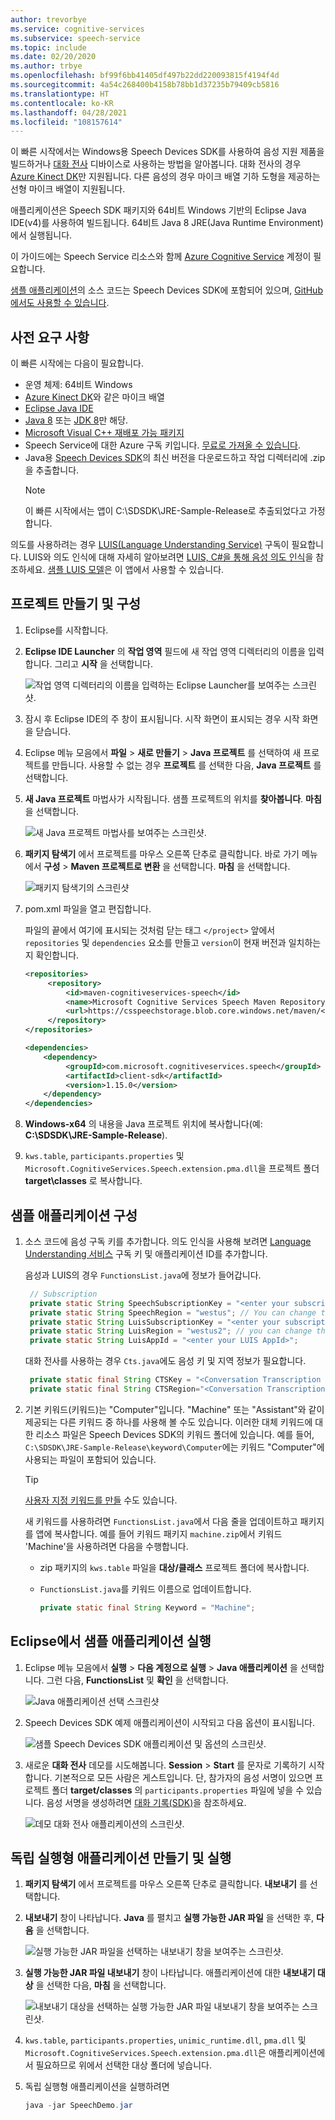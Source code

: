 ```yaml
---
author: trevorbye
ms.service: cognitive-services
ms.subservice: speech-service
ms.topic: include
ms.date: 02/20/2020
ms.author: trbye
ms.openlocfilehash: bf99f6bb41405df497b22dd220093815f4194f4d
ms.sourcegitcommit: 4a54c268400b4158b78bb1d37235b79409cb5816
ms.translationtype: HT
ms.contentlocale: ko-KR
ms.lasthandoff: 04/28/2021
ms.locfileid: "108157614"
---
```

이 빠른 시작에서는 Windows용 Speech Devices SDK를 사용하여 음성 지원 제품을 빌드하거나 [대화 전사](../conversation-transcription.md) 디바이스로 사용하는 방법을 알아봅니다. 대화 전사의 경우 [Azure Kinect DK](https://azure.microsoft.com/services/kinect-dk/)만 지원됩니다. 다른 음성의 경우 마이크 배열 기하 도형을 제공하는 선형 마이크 배열이 지원됩니다.

애플리케이션은 Speech SDK 패키지와 64비트 Windows 기반의 Eclipse Java IDE(v4)를 사용하여 빌드됩니다. 64비트 Java 8 JRE(Java Runtime Environment)에서 실행됩니다.

이 가이드에는 Speech Service 리소스와 함께 [Azure Cognitive Service](../overview.md#try-the-speech-service-for-free) 계정이 필요합니다.

[샘플 애플리케이션](https://aka.ms/sdsdk-download-JRE)의 소스 코드는 Speech Devices SDK에 포함되어 있으며, [GitHub에서도 사용할 수 있습니다](https://github.com/Azure-Samples/Cognitive-Services-Speech-Devices-SDK).

## <a name="prerequisites"></a>사전 요구 사항

이 빠른 시작에는 다음이 필요합니다.

* 운영 체제: 64비트 Windows
* [Azure Kinect DK](https://azure.microsoft.com/services/kinect-dk/)와 같은 마이크 배열
* [Eclipse Java IDE](https://www.eclipse.org/downloads/)
* [Java 8](https://www.oracle.com/technetwork/java/javase/downloads/jre8-downloads-2133155.html) 또는 [JDK 8](https://www.oracle.com/technetwork/java/javase/downloads/index.html)만 해당.
* [Microsoft Visual C++ 재배포 가능 패키지](https://support.microsoft.com/help/2977003/the-latest-supported-visual-c-downloads)
* Speech Service에 대한 Azure 구독 키입니다. [무료로 가져올 수 있습니다](../overview.md#try-the-speech-service-for-free).
* Java용 [Speech Devices SDK](https://aka.ms/sdsdk-download-JRE)의 최신 버전을 다운로드하고 작업 디렉터리에 .zip을 추출합니다.
   > [!NOTE]
   > 이 빠른 시작에서는 앱이 C:\SDSDK\JRE-Sample-Release로 추출되었다고 가정합니다.

의도를 사용하려는 경우 [LUIS(Language Understanding Service)](../../luis/luis-how-to-azure-subscription.md) 구독이 필요합니다. LUIS와 의도 인식에 대해 자세히 알아보려면 [LUIS, C#을 통해 음성 의도 인식](../how-to-recognize-intents-from-speech-csharp.md)을 참조하세요. [샘플 LUIS 모델](https://aka.ms/sdsdk-luis)은 이 앱에서 사용할 수 있습니다.

## <a name="create-and-configure-the-project"></a>프로젝트 만들기 및 구성

1. Eclipse를 시작합니다.

1. **Eclipse IDE Launcher** 의 **작업 영역** 필드에 새 작업 영역 디렉터리의 이름을 입력합니다. 그리고 **시작** 을 선택합니다.

   ![작업 영역 디렉터리의 이름을 입력하는 Eclipse Launcher를 보여주는 스크린샷.](../media/speech-devices-sdk/eclipse-launcher.png)

1. 잠시 후 Eclipse IDE의 주 창이 표시됩니다. 시작 화면이 표시되는 경우 시작 화면을 닫습니다.

1. Eclipse 메뉴 모음에서 **파일** > **새로 만들기** > **Java 프로젝트** 를 선택하여 새 프로젝트를 만듭니다. 사용할 수 없는 경우 **프로젝트** 를 선택한 다음, **Java 프로젝트** 를 선택합니다.

1. **새 Java 프로젝트** 마법사가 시작됩니다. 샘플 프로젝트의 위치를 **찾아봅니다**. **마침** 을 선택합니다.

   ![새 Java 프로젝트 마법사를 보여주는 스크린샷.](../media/speech-devices-sdk/eclipse-new-java-project.png)

1. **패키지 탐색기** 에서 프로젝트를 마우스 오른쪽 단추로 클릭합니다. 바로 가기 메뉴에서 **구성** > **Maven 프로젝트로 변환** 을 선택합니다. **마침** 을 선택합니다.

   ![패키지 탐색기의 스크린샷](../media/speech-devices-sdk/eclipse-convert-to-maven.png)

1. pom.xml 파일을 열고 편집합니다.

    파일의 끝에서 여기에 표시되는 것처럼 닫는 태그 `</project>` 앞에서 `repositories` 및 `dependencies` 요소를 만들고 `version`이 현재 버전과 일치하는지 확인합니다.
    ```xml
    <repositories>
         <repository>
             <id>maven-cognitiveservices-speech</id>
             <name>Microsoft Cognitive Services Speech Maven Repository</name>
             <url>https://csspeechstorage.blob.core.windows.net/maven/</url>
         </repository>
    </repositories>
 
    <dependencies>
        <dependency>
             <groupId>com.microsoft.cognitiveservices.speech</groupId>
             <artifactId>client-sdk</artifactId>
             <version>1.15.0</version>
        </dependency>
    </dependencies>
   ```

1. **Windows-x64** 의 내용을 Java 프로젝트 위치에 복사합니다(예: **C:\SDSDK\JRE-Sample-Release**).

1. `kws.table`, `participants.properties` 및 `Microsoft.CognitiveServices.Speech.extension.pma.dll`을 프로젝트 폴더 **target\classes** 로 복사합니다.

## <a name="configure-the-sample-application"></a>샘플 애플리케이션 구성

1. 소스 코드에 음성 구독 키를 추가합니다. 의도 인식을 사용해 보려면 [Language Understanding 서비스](https://azure.microsoft.com/services/cognitive-services/language-understanding-intelligent-service/) 구독 키 및 애플리케이션 ID를 추가합니다.

   음성과 LUIS의 경우 `FunctionsList.java`에 정보가 들어갑니다.

   ```java
    // Subscription
    private static String SpeechSubscriptionKey = "<enter your subscription info here>";
    private static String SpeechRegion = "westus"; // You can change this if your speech region is different.
    private static String LuisSubscriptionKey = "<enter your subscription info here>";
    private static String LuisRegion = "westus2"; // you can change this, if you want to test the intent, and your LUIS region is different.
    private static String LuisAppId = "<enter your LUIS AppId>";
   ```

   대화 전사를 사용하는 경우 `Cts.java`에도 음성 키 및 지역 정보가 필요합니다.

   ```java
    private static final String CTSKey = "<Conversation Transcription Service Key>";
    private static final String CTSRegion="<Conversation Transcription Service Region>";// Region may be "centralus" or "eastasia"
   ```

1. 기본 키워드(키워드)는 "Computer"입니다. "Machine" 또는 "Assistant"와 같이 제공되는 다른 키워드 중 하나를 사용해 볼 수도 있습니다. 이러한 대체 키워드에 대한 리소스 파일은 Speech Devices SDK의 키워드 폴더에 있습니다. 예를 들어, `C:\SDSDK\JRE-Sample-Release\keyword\Computer`에는 키워드 "Computer"에 사용되는 파일이 포함되어 있습니다.

    > [!TIP]
    > [사용자 지정 키워드를 만들](../custom-keyword-basics.md) 수도 있습니다.

    새 키워드를 사용하려면 `FunctionsList.java`에서 다음 줄을 업데이트하고 패키지를 앱에 복사합니다. 예를 들어 키워드 패키지 `machine.zip`에서 키워드 'Machine'을 사용하려면 다음을 수행합니다.

   * zip 패키지의 `kws.table` 파일을 **대상/클래스** 프로젝트 폴더에 복사합니다.
   * `FunctionsList.java`를 키워드 이름으로 업데이트합니다.

     ```java
     private static final String Keyword = "Machine";
     ```

## <a name="run-the-sample-application-from-eclipse"></a>Eclipse에서 샘플 애플리케이션 실행

1. Eclipse 메뉴 모음에서 **실행** > **다음 계정으로 실행** > **Java 애플리케이션** 을 선택합니다. 그런 다음, **FunctionsList** 및 **확인** 을 선택합니다.

   ![Java 애플리케이션 선택 스크린샷](../media/speech-devices-sdk/eclipse-run-sample.png)

1. Speech Devices SDK 예제 애플리케이션이 시작되고 다음 옵션이 표시됩니다.

   ![샘플 Speech Devices SDK 애플리케이션 및 옵션의 스크린샷.](../media/speech-devices-sdk/java-sample-app-windows.png)

1. 새로운 **대화 전사** 데모를 시도해봅니다. **Session** > **Start** 를 문자로 기록하기 시작합니다. 기본적으로 모든 사람은 게스트입니다. 단, 참가자의 음성 서명이 있으면 프로젝트 폴더 **target/classes** 의 `participants.properties` 파일에 넣을 수 있습니다. 음성 서명을 생성하려면 [대화 기록(SDK)](../how-to-use-conversation-transcription.md)을 참조하세요.

   ![데모 대화 전사 애플리케이션의 스크린샷.](../media/speech-devices-sdk/cts-sample-app-windows.png)

## <a name="create-and-run-a-standalone-application"></a>독립 실행형 애플리케이션 만들기 및 실행

1. **패키지 탐색기** 에서 프로젝트를 마우스 오른쪽 단추로 클릭합니다. **내보내기** 를 선택합니다.

1. **내보내기** 창이 나타납니다. **Java** 를 펼치고 **실행 가능한 JAR 파일** 을 선택한 후, **다음** 을 선택합니다.

   ![실행 가능한 JAR 파일을 선택하는 내보내기 창을 보여주는 스크린샷.](../media/speech-devices-sdk/eclipse-export-windows.png)

1. **실행 가능한 JAR 파일 내보내기** 창이 나타납니다. 애플리케이션에 대한 **내보내기 대상** 을 선택한 다음, **마침** 을 선택합니다.

   ![내보내기 대상을 선택하는 실행 가능한 JAR 파일 내보내기 창을 보여주는 스크린샷.](../media/speech-devices-sdk/eclipse-export-jar-windows.png)

1. `kws.table`, `participants.properties`, `unimic_runtime.dll`, `pma.dll` 및 `Microsoft.CognitiveServices.Speech.extension.pma.dll`은 애플리케이션에서 필요하므로 위에서 선택한 대상 폴더에 넣습니다.

1. 독립 실행형 애플리케이션을 실행하려면

   ```powershell
   java -jar SpeechDemo.jar
   ```
